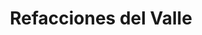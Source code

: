---
title: "Refacciones del Valle"
url: /tijuana/refacciones-del-valle-calle-rio-colorado/
shop: piezas de automóviles
---